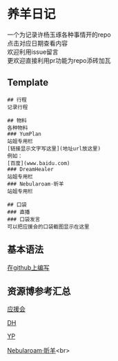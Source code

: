 # 养羊日记
一个为记录许杨玉琢各种事情开的repo<br>
点击对应日期查看内容<br>
欢迎利用issue留言<br>
更欢迎直接利用pr功能为repo添砖加瓦<br>

## Template
```
## 行程
记录行程

## 物料
各种物料
### YumPlan
站姐专用栏
[链接显示文字写这里](地址url放这里)
例如：
[百度](www.baidu.com)
### DreamHealer
站姐专用栏
### Nebularoam·昕羊
站姐专用栏

## 口袋
### 直播
### 口袋发言
可以把应援会的口袋截图显示在这里
```

## 基本语法
[在github上编写](https://docs.github.com/cn/github/writing-on-github/getting-started-with-writing-and-formatting-on-github/basic-writing-and-formatting-syntax)

## 资源博参考汇总
[应援会](https://weibo.com/u/5236952807?refer_flag=1008085010_&is_all=1#_rnd1626972205310)<br>

[DH](https://weibo.com/u/6375088879?refer_flag=1008085010_&is_all=1)<br>

[YP](https://weibo.com/u/7335378002?refer_flag=1008085010_&is_all=1)<br>

[Nebularoam·昕羊](https://weibo.com/u/7584954147?refer_flag=1008085010_)<br>
